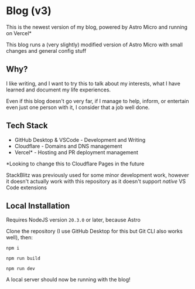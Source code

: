 # Blog (v3)

This is the newest version of my blog, powered by Astro Micro and running on Vercel*

This blog runs a (very slightly) modified version of Astro Micro with small changes and general config stuff

## Why?

I like writing, and I want to try this to talk about my interests, what I have learned and document my life experiences.

Even if this blog doesn't go very far, if I manage to help, inform, or entertain even just one person with it, I consider that a job well done.

## Tech Stack

- GitHub Desktop & VSCode - Development and Writing
- Cloudflare - Domains and DNS management
- Vercel* - Hosting and PR deployment management

*Looking to change this to Cloudflare Pages in the future

StackBlitz was previously used for some minor development work, however it doesn't actually work with this repository as it doesn't support *native* VS Code extensions

## Local Installation

Requires NodeJS version `20.3.0` or later, because Astro

Clone the repository (I use GitHub Desktop for this but Git CLI also works well), then:
```
npm i
```
```
npm run build
```
```
npm run dev
```
A local server should now be running with the blog!
